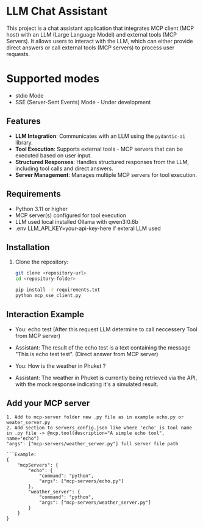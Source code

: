# LLM Chat Assistant

This project is a chat assistant application that integrates MCP client (MCP host) with an LLM (Large Language Model) and external tools (MCP Servers). It allows users to interact with the LLM, which can either provide direct answers or call external tools (MCP servers) to process user requests.

# Supported modes
 - stdio Mode
 - SSE (Server-Sent Events) Mode - Under development
## Features

- **LLM Integration**: Communicates with an LLM using the `pydantic-ai` library.
- **Tool Execution**: Supports external tools - MCP servers that can be executed based on user input.
- **Structured Responses**: Handles structured responses from the LLM, including tool calls and direct answers.
- **Server Management**: Manages multiple MCP servers for tool execution.

## Requirements

- Python 3.11 or higher
- MCP server(s) configured for tool execution
- LLM used local installed Ollama with qwen3:0.6b
- .env LLM_API_KEY=your-api-key-here if exteral LLM used

## Installation

1. Clone the repository:
   ```bash
   git clone <repository-url>
   cd <repository-folder>

   pip install -r requirements.txt
   python mcp_sse_client.py

## Interaction Example
- You: echo test (After this request LLM determine to call neccessery Tool from MCP server)
- Assistant: The result of the echo test is a text containing the message "This is echo test test". (Direct answer from MCP server)

- You: How is the weather in Phuket ?
- Assistant: The weather in Phuket is currently being retrieved via the API, with the mock response indicating it's a simulated result.


## Add your MCP server

	1. Add to mcp-server folder new .py file as in example echo.py or weater_server.py
	2. Add section to servers_config.json like where 'echo' is tool name in .py file -> @mcp.tool(description="A simple echo tool", name="echo")
	"args": ["mcp-servers/weather_server.py"] full server file path
	
	```Example:
	{
		"mcpServers": {
			"echo": {
				"command": "python",
				"args": ["mcp-servers/echo.py"]
			},
			"weather_server": {
				"command": "python",
				"args": ["mcp-servers/weather_server.py"]
			}
		}
	}
